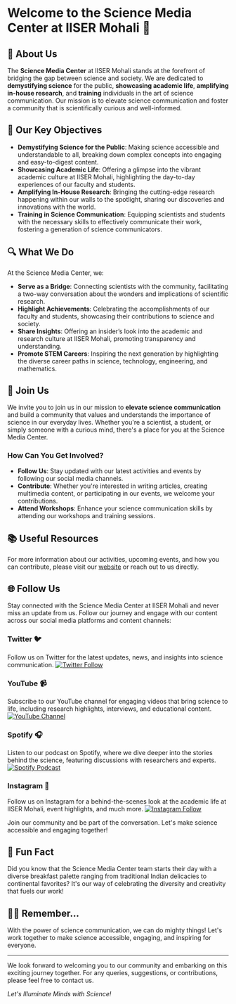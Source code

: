 # Welcome to the Science Media Center at IISER Mohali 👋

## 🚀 About Us

The **Science Media Center** at IISER Mohali stands at the forefront of bridging the gap between science and society. We are dedicated to **demystifying science** for the public, **showcasing academic life**, **amplifying in-house research**, and **training** individuals in the art of science communication. Our mission is to elevate science communication and foster a community that is scientifically curious and well-informed.

## 🌟 Our Key Objectives

- **Demystifying Science for the Public**: Making science accessible and understandable to all, breaking down complex concepts into engaging and easy-to-digest content.
- **Showcasing Academic Life**: Offering a glimpse into the vibrant academic culture at IISER Mohali, highlighting the day-to-day experiences of our faculty and students.
- **Amplifying In-House Research**: Bringing the cutting-edge research happening within our walls to the spotlight, sharing our discoveries and innovations with the world.
- **Training in Science Communication**: Equipping scientists and students with the necessary skills to effectively communicate their work, fostering a generation of science communicators.

## 🔍 What We Do

At the Science Media Center, we:

- **Serve as a Bridge**: Connecting scientists with the community, facilitating a two-way conversation about the wonders and implications of scientific research.
- **Highlight Achievements**: Celebrating the accomplishments of our faculty and students, showcasing their contributions to science and society.
- **Share Insights**: Offering an insider’s look into the academic and research culture at IISER Mohali, promoting transparency and understanding.
- **Promote STEM Careers**: Inspiring the next generation by highlighting the diverse career paths in science, technology, engineering, and mathematics.

## 🤝 Join Us

We invite you to join us in our mission to **elevate science communication** and build a community that values and understands the importance of science in our everyday lives. Whether you're a scientist, a student, or simply someone with a curious mind, there's a place for you at the Science Media Center.

### How Can You Get Involved?

- **Follow Us**: Stay updated with our latest activities and events by following our social media channels.
- **Contribute**: Whether you're interested in writing articles, creating multimedia content, or participating in our events, we welcome your contributions.
- **Attend Workshops**: Enhance your science communication skills by attending our workshops and training sessions.

## 📚 Useful Resources

For more information about our activities, upcoming events, and how you can contribute, please visit our [website](https://shiv3679.github.io/smc-web/) or reach out to us directly.

## 🌐 Follow Us

Stay connected with the Science Media Center at IISER Mohali and never miss an update from us. Follow our journey and engage with our content across our social media platforms and content channels:

### Twitter 🐦
Follow us on Twitter for the latest updates, news, and insights into science communication.
[![Twitter Follow](https://img.shields.io/twitter/follow/smc_iiserm?style=social)](https://twitter.com/smc_iiserm)

### YouTube 📹
Subscribe to our YouTube channel for engaging videos that bring science to life, including research highlights, interviews, and educational content.
[![YouTube Channel](https://img.shields.io/youtube/channel/subscribers/UCBQKjSL1FfMFjzqqJhVU_hw?style=social)](https://youtube.com/@smc.iiserm?feature=shared)

### Spotify 🎧
Listen to our podcast on Spotify, where we dive deeper into the stories behind the science, featuring discussions with researchers and experts.
[![Spotify Podcast](https://img.shields.io/spotify/follow/733amJrDa6SggOoEeO5JmZ?style=social&label=Follow%20on%20Spotify)](https://open.spotify.com/show/733amJrDa6SggOoEeO5JmZ?si=fddd64d8d4e34132)

### Instagram 📸
Follow us on Instagram for a behind-the-scenes look at the academic life at IISER Mohali, event highlights, and much more.
[![Instagram Follow](https://img.shields.io/instagram/follow/smc_iiserm?style=social)](https://www.instagram.com/smc_iiserm/)

Join our community and be part of the conversation. Let's make science accessible and engaging together!


## 🍿 Fun Fact

Did you know that the Science Media Center team starts their day with a diverse breakfast palette ranging from traditional Indian delicacies to continental favorites? It's our way of celebrating the diversity and creativity that fuels our work!

## 🧙‍♂️ Remember...

With the power of science communication, we can do mighty things! Let's work together to make science accessible, engaging, and inspiring for everyone.

---

We look forward to welcoming you to our community and embarking on this exciting journey together. For any queries, suggestions, or contributions, please feel free to contact us.

*Let's Illuminate Minds with Science!*

